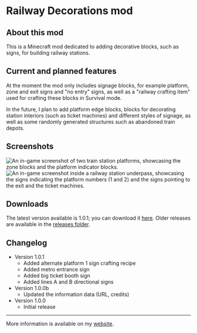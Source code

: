 # Railway Decorations mod

## About this mod
This is a Minecraft mod dedicated to adding decorative blocks, such as signs, for building railway stations.

## Current and planned features
At the moment the mod only includes signage blocks, for example platform, zone and exit signs and "no entry" signs,
as well as a "railway crafting item" used for crafting these blocks in Survival mode.

In the future, I plan to add platform edge blocks, blocks for decorating station interiors (such as ticket machines) and different styles of signage, as well as some randomly generated structures such as abandoned train depots.

## Screenshots
![An in-game screenshot of two train station platforms, showcasing the zone blocks and the platform indicator blocks.](https://samuele963.github.io/railwaydecorationsmod/screenshots/screenshot4.png)
![An in-game screenshot inside a railway station underpass, showcasing the signs indicating the platform numbers (1 and 2) and the signs pointing to the exit and the ticket machines.](https://samuele963.github.io/railwaydecorationsmod/screenshots/screenshot3.png)

## Downloads
The latest version available is 1.0.1; you can download it [here](releases/railway-decorations-1.0.1.jar).
Older releases are available in the [releases folder](releases/).

## Changelog
- Version 1.0.1
  - Added alternate platform 1 sign crafting recipe
  - Added metro entrance sign
  - Added big ticket booth sign
  - Added lines A and B directional signs
- Version 1.0.0b
  - Updated the information data (URL, credits)
- Version 1.0.0
  - Initial release

---------

More information is available on my [website](https://samuele963.github.io/railwaydecorationsmod/).
